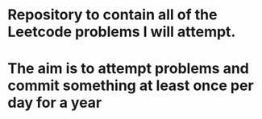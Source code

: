 # Repository to contain all of the Leetcode problems I will attempt.

# The aim is to attempt problems and commit something at least once per day for a year
